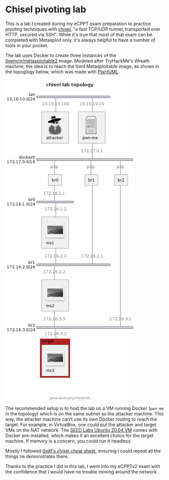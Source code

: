 # Chisel pivoting lab


This is a lab I created during my eCPPT exam preparation to practice 
pivoting techniques with [chisel](https://github.com/jpillora/chisel), 
"a fast TCP/UDP tunnel, transported over HTTP, secured via SSH". While it's
true that most of that exam can be completed with Metasploit only, it's always
helpful to have a number of tools in your pocket.

The lab uses Docker to create three instances of the
[tleemcjr/metasploitable2](https://hub.docker.com/r/tleemcjr/metasploitable2)
image.  Modeled after TryHackMe's Wreath machine, the idea is to reach the
third Metasploitable image, as shown in the topoglogy below, which was made
with [PlantUML](https://plantuml.com).

![chisel lab topology](topology.png)

The recommended setup is to host the lab on a VM running Docker (`pwn-me` in
the topology) which is on the same subnet as the attacker machine.  This way,
the attacker machine can't use its own Docker routing to reach the target.  For
example, in VirtualBox, one could put the attacker and target VMs on the NAT
network. The [SEED Labs Ubuntu 20.04
VM](https://seedsecuritylabs.org/labsetup.html) comes with Docker
pre-installed, which makes it an excellent choice for the target machine.  If
memory is a concern, you could run it headless.

Mostly I followed [0xdf's chisel
cheat sheet](https://0xdf.gitlab.io/2020/08/10/tunneling-with-chissel-and-ssf-update.html), 
ensuring I could repeat all the things he demonstrates there.

Thanks to the practice I did in this lab, I went into my eCPPTv2 exam with the
confidence that I would have no trouble moving around the network.

